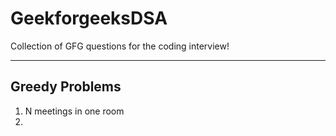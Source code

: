 # GeekforgeeksDSA
Collection of GFG questions for the coding interview!

-------------------------------------------------------------

## Greedy Problems
1. N meetings in one room
2. 

